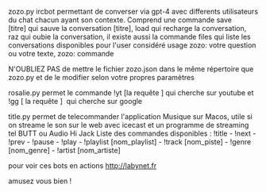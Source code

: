 zozo.py ircbot permettant de converser via gpt-4 avec differents utilisateurs du chat chacun ayant son contexte. 
Comprend une commande save [titre] qui sauve la conversation [titre],
load qui recharge la conversation,
raz qui oubie la conversation,
il existe aussi  la commande files qui liste les conversations disponibles pour l'user considéré 
usage zozo: votre question ou votre texte, zozo: commande 

N'OUBLIEZ PAS de mettre le fichier zozo.json dans le même répertoire que zozo.py et de le modifier selon votre propres paramètres 

rosalie.py permet le commande !yt [la requête ] qui cherche sur youtube et !gg [ la requête ]  qui cherche sur google 

title.py permet de telecommander l'application Musique sur Macos, utile si on streame le son sur le web 
avec icecast et un programme de streaming  tel BUTT ou Audio Hi Jack 
Liste des commandes disponibles : 
!title - !next - !prev - !pause - !play - !playlist [nom_playlist] - !track [nom_piste] - !genre [nom_genre] - !artist [nom_artiste]

pour voir ces bots en actions http://labynet.fr

amusez vous bien !
